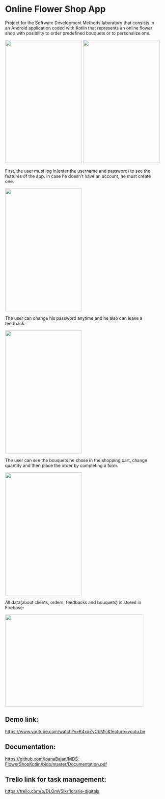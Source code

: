# Online Flower Shop App

Project for the Software Development Methods laboratory that consists in an Android application coded with Kotlin that represents an online flower shop with posibility to order predefined bouquets or to personalize one. 

<a href="url"><img src="screenshots/home.jpg"  height="400" width="250"></a>
<a href="url"><img src="screenshots/custom.jpg"  height="400" width="250"></a>

First, the user must log in(enter the username and password) to see the features of the app. In case he doesn't have an account, he must create one.  

<a href="url"><img src="screenshots/main.jpg"  height="400" width="250"></a>

The user can change his password anytime and he also can leave a feedback.

<a href="url"><img src="screenshots/profile.jpg"  height="400" width="250"></a>

The user can see the bouquets he chose in the shopping cart, change quantity and then place the order by completing a form.

<a href="url"><img src="screenshots/cart.jpg"  height="400" width="250"></a>

All data(about clients, orders, feedbacks and bouquets) is stored in Firebase:

<a href="url"><img src="screenshots/database.jpg"  height="300" width="450"></a>

## Demo link: 
https://www.youtube.com/watch?v=K4xqZvCbMlc&feature=youtu.be

## Documentation:
https://github.com/IoanaBajan/MDS-FlowerShopKotlin/blob/master/Documentation.pdf

## Trello link for task management:
https://trello.com/b/DLOmV5lk/florarie-digitala
